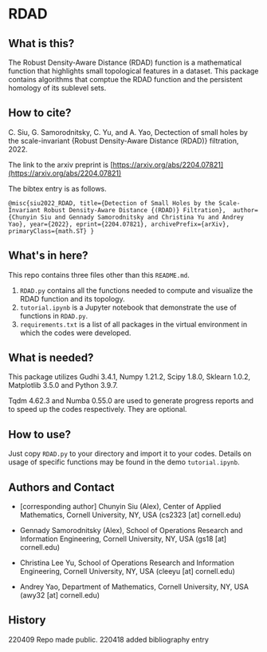 # RDAD

## What is this?

The Robust Density-Aware Distance (RDAD) function is a mathematical function that highlights small topological features in a dataset. This package contains algorithms that comptue the RDAD function and the persistent homology of its sublevel sets.

## How to cite?

C. Siu, G. Samorodnitsky, C. Yu, and A. Yao, Dectection of small holes by the scale-invariant {Robust Density-Aware Distance (RDAD)} filtration, 2022.

The link to the arxiv preprint is [https://arxiv.org/abs/2204.07821](https://arxiv.org/abs/2204.07821)

The bibtex entry is as follows.

`@misc{siu2022_RDAD,
      title={Detection of Small Holes by the Scale-Invariant Robust Density-Aware Distance {(RDAD)} Filtration}, 
      author={Chunyin Siu and Gennady Samorodnitsky and Christina Yu and Andrey Yao},
      year={2022},
      eprint={2204.07821},
      archivePrefix={arXiv},
      primaryClass={math.ST}
}`

## What's in here?

This repo contains three files other than this `README.md`.

1. `RDAD.py` contains all the functions needed to compute and visualize the RDAD function and its topology.
2. `tutorial.ipynb` is a Jupyter notebook that demonstrate the use of functions in `RDAD.py`.
3. `requirements.txt` is a list of all packages in the virtual environment in which the codes were developed.

## What is needed?

This package utilizes Gudhi 3.4.1, Numpy 1.21.2, Scipy 1.8.0, Sklearn 1.0.2, Matplotlib 3.5.0 and Python 3.9.7.

Tqdm 4.62.3 and Numba 0.55.0 are used to generate progress reports and to speed up the codes respectively. They are optional.

## How to use?

Just copy `RDAD.py` to your directory and import it to your codes. Details on usage of specific functions may be found in the demo `tutorial.ipynb`.

## Authors and Contact

* [corresponding author] Chunyin Siu (Alex), Center of Applied Mathematics, Cornell University, NY, USA (cs2323 [at] cornell.edu)

* Gennady Samorodnitsky (Alex), School of Operations Research and Information Engineering, Cornell University, NY, USA (gs18 [at] cornell.edu)

* Christina Lee Yu, School of Operations Research and Information Engineering, Cornell University, NY, USA (cleeyu [at] cornell.edu)

* Andrey Yao, Department of Mathematics, Cornell University, NY, USA (awy32 [at] cornell.edu)

## History

220409 Repo made public.
220418 added bibliography entry